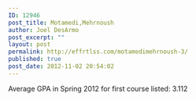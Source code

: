 ```yaml
---
ID: 12946
post_title: Motamedi,Mehrnoush
author: Joel DesArmo
post_excerpt: ""
layout: post
permalink: http://effrtlss.com/motamedimehrnoush-3/
published: true
post_date: 2012-11-02 20:54:02
---
```

<p>Average GPA in Spring 2012 for first course listed: 3.112</p>